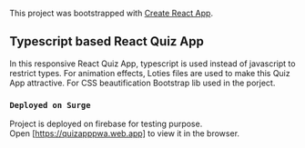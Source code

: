 This project was bootstrapped with [Create React App](https://github.com/facebook/create-react-app).

## Typescript based React Quiz App

In this responsive React Quiz App, typescript is used instead of javascript to restrict types. For animation effects, Loties files are used to make this Quiz App attractive. For CSS beautification Bootstrap lib used in the porject.


### `Deployed on Surge`

Project is deployed on firebase for testing purpose.<br />
Open [https://quizapppwa.web.app] to view it in the browser.


